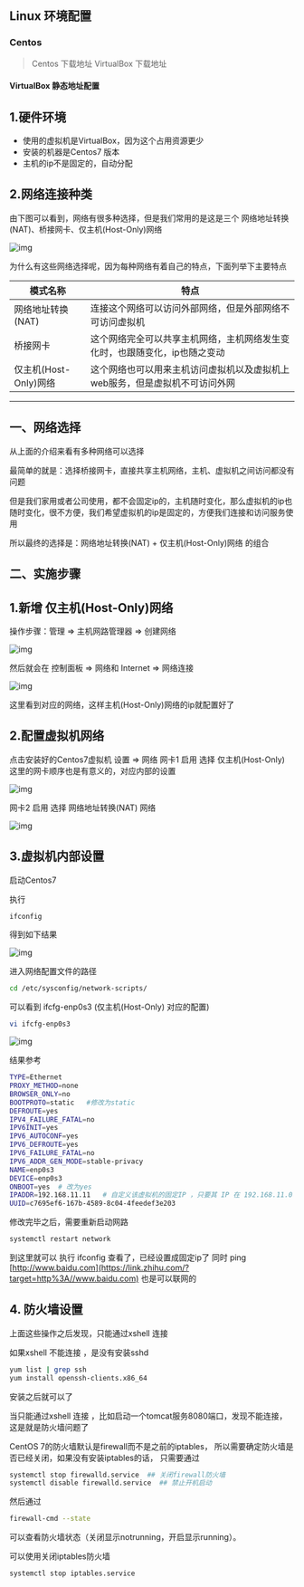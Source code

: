 ## Linux 环境配置

### Centos
> Centos 下载地址
> VirtualBox 下载地址


#### VirtualBox 静态地址配置
## 1.硬件环境

- 使用的虚拟机是VirtualBox，因为这个占用资源更少
- 安装的机器是Centos7 版本
- 主机的ip不是固定的，自动分配

## 2.网络连接种类

由下图可以看到，网络有很多种选择，但是我们常用的是这是三个 网络地址转换(NAT)、桥接网卡、仅主机(Host-Only)网络

![img](https://pic4.zhimg.com/80/v2-5a069e04805235498c9e55d1fc4e60e7_720w.webp)

为什么有这些网络选择呢，因为每种网络有着自己的特点，下面列举下主要特点

| 模式名称              | 特点                                                         |
| --------------------- | ------------------------------------------------------------ |
| 网络地址转换(NAT)     | 连接这个网络可以访问外部网络，但是外部网络不可访问虚拟机     |
| 桥接网卡              | 这个网络完全可以共享主机网络，主机网络发生变化时，也跟随变化，ip也随之变动 |
| 仅主机(Host-Only)网络 | 这个网络也可以用来主机访问虚拟机以及虚拟机上web服务，但是虚拟机不可访问外网 |



------

## 一、网络选择

从上面的介绍来看有多种网络可以选择

最简单的就是：选择桥接网卡，直接共享主机网络，主机、虚拟机之间访问都没有问题

但是我们家用或者公司使用，都不会固定ip的，主机随时变化，那么虚拟机的ip也随时变化，很不方便，我们希望虚拟机的ip是固定的，方便我们连接和访问服务使用

所以最终的选择是：网络地址转换(NAT) + 仅主机(Host-Only)网络 的组合

## 二、实施步骤

## 1.新增 仅主机(Host-Only)网络

操作步骤：管理 => 主机网路管理器 => 创建网络

![img](https://pic1.zhimg.com/80/v2-08dd4ccbd004e6bdc80c1a7832ebb31c_720w.webp)

然后就会在 控制面板 => 网络和 Internet => 网络连接

![img](https://pic2.zhimg.com/80/v2-104f73b5e95a18bbd7abed0c6382855d_720w.webp)

这里看到对应的网络，这样主机(Host-Only)网络的ip就配置好了

## 2.配置虚拟机网络

点击安装好的Centos7虚拟机 设置 => 网络 网卡1 启用 选择 仅主机(Host-Only) 这里的网卡顺序也是有意义的，对应内部的设置

![img](https://pic1.zhimg.com/80/v2-73bab305cc4d878be7afda14db9b4ffc_720w.webp)

网卡2 启用 选择 网络地址转换(NAT) 网络

![img](https://pic1.zhimg.com/80/v2-890da203d53c3ac9de92826072810eac_720w.webp)

## 3.虚拟机内部设置

启动Centos7

执行

```bash
ifconfig
```

得到如下结果



![img](https://pic2.zhimg.com/80/v2-5f0ce81ce659c44635d5098c63c556f9_720w.webp)

进入网络配置文件的路径

```bash
cd /etc/sysconfig/network-scripts/
```

可以看到 ifcfg-enp0s3 (仅主机(Host-Only) 对应的配置)

```bash
vi ifcfg-enp0s3
```

![img](https://pic4.zhimg.com/80/v2-043c40f96d91e6ec15edf94fed08fd7f_720w.webp)



结果参考

```bash
TYPE=Ethernet
PROXY_METHOD=none
BROWSER_ONLY=no
BOOTPROTO=static   #修改为static
DEFROUTE=yes
IPV4_FAILURE_FATAL=no
IPV6INIT=yes
IPV6_AUTOCONF=yes
IPV6_DEFROUTE=yes
IPV6_FAILURE_FATAL=no
IPV6_ADDR_GEN_MODE=stable-privacy
NAME=enp0s3
DEVICE=enp0s3
ONBOOT=yes  # 改为yes
IPADDR=192.168.11.11   # 自定义该虚拟机的固定IP ，只要其 IP 在 192.168.11.0 / 24 这个网段就行
UUID=c7695ef6-167b-4589-8c04-4feedef3e203 
```

修改完毕之后，需要重新启动网路

```bash
systemctl restart network
```

到这里就可以 执行 ifconfig 查看了，已经设置成固定ip了 同时 ping [http://www.baidu.com](https://link.zhihu.com/?target=http%3A//www.baidu.com) 也是可以联网的

## 4. 防火墙设置

上面这些操作之后发现，只能通过xshell 连接

如果xshell 不能连接 ，是没有安装sshd

```bash
yum list | grep ssh
yum install openssh-clients.x86_64
```

安装之后就可以了

当只能通过xshell 连接 ，比如启动一个tomcat服务8080端口，发现不能连接，这是就是防火墙问题了

CentOS 7的防火墙默认是firewall而不是之前的iptables， 所以需要确定防火墙是否已经关闭，如果没有安装iptables的话， 只需要通过

```bash
systemctl stop firewalld.service  ## 关闭firewall防火墙
systemctl disable firewalld.service  ## 禁止开机启动
```

然后通过

```bash
firewall-cmd --state
```

可以查看防火墙状态（关闭显示notrunning，开启显示running）。

可以使用关闭iptables防火墙

```bash
systemctl stop iptables.service
```
